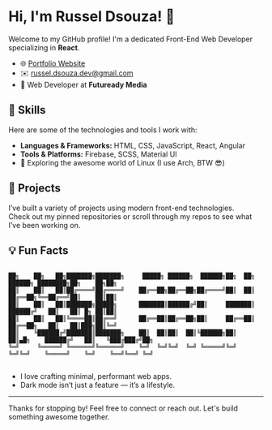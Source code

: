 # Hi, I'm Russel Dsouza! 👋

Welcome to my GitHub profile! I'm a dedicated Front-End Web Developer specializing in **React**.

- 🌐 [Portfolio Website](https://russeldsouza.dev/)
- ✉️ [russel.dsouza.dev@gmail.com](mailto:russel.dsouza.dev@gmail.com)
- 💼 Web Developer at **Futuready Media**

## 🚀 Skills

Here are some of the technologies and tools I work with:

- **Languages & Frameworks:** HTML, CSS, JavaScript, React, Angular
- **Tools & Platforms:** Firebase, SCSS, Material UI
- 🐧 Exploring the awesome world of Linux (I use Arch, BTW 😎)

## 📂 Projects

I’ve built a variety of projects using modern front-end technologies.  
Check out my pinned repositories or scroll through my repos to see what I’ve been working on.

## 💡 Fun Facts
<pre><code>
██╗    ██╗   ██╗███████╗███████╗     █████╗ ██████╗  ██████╗██╗  ██╗       ██████╗ ████████╗██╗    ██╗██╗
██║    ██║   ██║██╔════╝██╔════╝    ██╔══██╗██╔══██╗██╔════╝██║  ██║       ██╔══██╗╚══██╔══╝██║    ██║██║
██║    ██║   ██║███████╗█████╗      ███████║██████╔╝██║     ███████║       ██████╔╝   ██║   ██║ █╗ ██║██║
██║    ██║   ██║╚════██║██╔══╝      ██╔══██║██╔══██╗██║     ██╔══██║       ██╔══██╗   ██║   ██║███╗██║╚═╝
██║    ╚██████╔╝███████║███████╗    ██║  ██║██║  ██║╚██████╗██║  ██║▄█╗    ██████╔╝   ██║   ╚███╔███╔╝██╗
╚═╝     ╚═════╝ ╚══════╝╚══════╝    ╚═╝  ╚═╝╚═╝  ╚═╝ ╚═════╝╚═╝  ╚═╝╚═╝    ╚═════╝    ╚═╝    ╚══╝╚══╝ ╚═╝
                                                                                                         
</code></pre>
- I love crafting minimal, performant web apps.  
- Dark mode isn’t just a feature — it’s a lifestyle.  

---

Thanks for stopping by! Feel free to connect or reach out. Let's build something awesome together.
